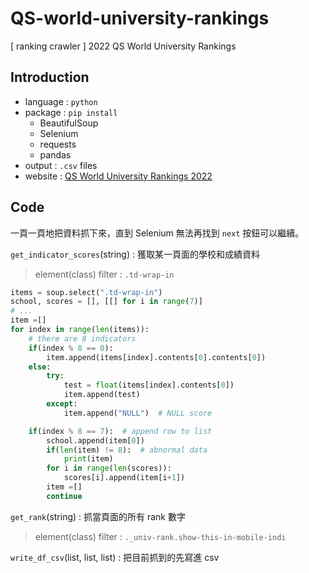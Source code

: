 # QS-world-university-rankings
[ ranking crawler ] 2022 QS World University Rankings 

## Introduction
- language : `python`
- package : `pip install`
    - BeautifulSoup
    - Selenium
    - requests
    - pandas
- output : `.csv` files 
- website : [QS World University Rankings 2022 ](https://www.topuniversities.com/university-rankings/world-university-rankings/2022)

## Code
一頁一頁地把資料抓下來，直到 Selenium 無法再找到 `next` 按鈕可以繼續。

`get_indicator_scores`(string) : 獲取某一頁面的學校和成績資料
> element(class) filter : `.td-wrap-in`

```python
items = soup.select(".td-wrap-in")
school, scores = [], [[] for i in range(7)]
# ...
item =[]
for index in range(len(items)):
    # there are 8 indicators
    if(index % 8 == 0):
        item.append(items[index].contents[0].contents[0])
    else:
        try:
            test = float(items[index].contents[0])
            item.append(test)
        except:
            item.append("NULL")  # NULL score

    if(index % 8 == 7):  # append row to list
        school.append(item[0])
        if(len(item) != 8):  # abnormal data
            print(item)
        for i in range(len(scores)):
            scores[i].append(item[i+1])
        item =[]
        continue
```

`get_rank`(string) : 抓當頁面的所有 rank 數字  
> element(class) filter : `._univ-rank.show-this-in-mobile-indi`

`write_df_csv`(list, list, list) : 把目前抓到的先寫進 csv

